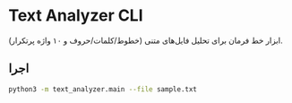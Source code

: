 # Text Analyzer CLI

ابزار خط فرمان برای تحلیل فایل‌های متنی (خطوط/کلمات/حروف و ۱۰ واژه پرتکرار).

## اجرا
```bash
python3 -m text_analyzer.main --file sample.txt
